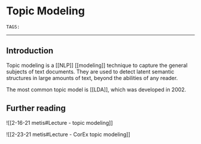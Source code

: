  # Topic Modeling
`TAGS:`  

---
## Introduction
Topic modeling is a [[NLP]] [[modeling]] technique to capture the general subjects of text documents. They are used to detect latent semantic structures in large amounts of text, beyond the abilities of any reader. 

The most common topic model is [[LDA]], which was developed in 2002. 

## Further reading
![[2-16-21 metis#Lecture - topic modeling]]

![[2-23-21 metis#Lecture - CorEx topic modeling]]